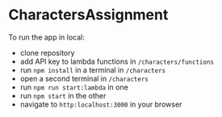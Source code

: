# CharactersAssignment

To run the app in local:
- clone repository
- add API key to lambda functions in `/characters/functions`
- run `npm install` in a terminal in `/characters`
- open a second terminal in `/characters`
- run `npm run start:lambda` in one
- run `npm start` in the other
- navigate to `http:localhost:3000` in your browser
